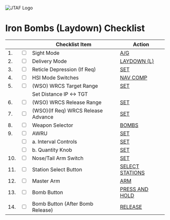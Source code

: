 ![JTAF Logo](../../../JTAF/img/Logo.png)

# **Iron Bombs (Laydown) Checklist**

| | | Checklist Item | Action |
|-|-| ---------------| -------|
|1.|  <input type="checkbox">  | Sight Mode | [A/G](../../cockpit/pilot/dscg_controls.md#sight-mode-knob) |
|2.|  <input type="checkbox">  | Delivery Mode | [LAYDOWN (L)](../../cockpit/pilot/weapon_management.md#delivery-mode-knob) |
|3.|  <input type="checkbox">  | Reticle Depression (If Req) | [SET](../../cockpit/pilot/dscg_controls.md#reticle-depression-knob) |
|4.|  <input type="checkbox">  | HSI Mode Switches | [NAV COMP](../../cockpit/pilot/flight_director_group.md#navigation-function-selector-panel) |
|5.|  <input type="checkbox">  | (WSO) WRCS Target Range| [SET](../../cockpit/wso/right_console/center_section.md#target-distance-controls) |
|  |                           | Set Distance IP <-> TGT| |
|6.|  <input type="checkbox">  | (WSO) WRCS Release Range| [SET](../../cockpit/wso/right_console/center_section.md#release-range-control) |
|7.|  <input type="checkbox">  | (WSO)(If Req) WRCS Release Advance| [SET](../../cockpit/wso/right_console/center_section.md#release-advance-control) |
|8.|  <input type="checkbox">  | Weapon Selector | [BOMBS](../../cockpit/pilot/weapon_management.md#weapon-selector-knob) |
|9.|  <input type="checkbox">  | AWRU | [SET](../../cockpit/pilot/weapon_management.md#aircraft-weapons-release-unit) |
|  |  <input type="checkbox">  | a. Interval Controls | [SET](../../cockpit/pilot/weapon_management.md#interval-knob) |
|  |  <input type="checkbox">  | b. Quantity Knob | [SET](../../cockpit/pilot/weapon_management.md#quantity-knob) |
|10.|  <input type="checkbox">  | Nose/Tail Arm Switch | [SET](../../cockpit/pilot/weapon_management.md#nosetail-arming-switch) |
|11.|  <input type="checkbox">  | Station Select Button | [SELECT STATIONS](../../cockpit/pilot/weapon_management.md#station-select-buttons) |
|12.|  <input type="checkbox">  | Master Arm | [ARM](../../cockpit/pilot/weapon_management.md#master-arm-switch) |
|13.|  <input type="checkbox">  | Bomb Button | [PRESS AND HOLD](../../cockpit/pilot/stick_seat.md#trigger-and-bomb-button) |
|14.|  <input type="checkbox">  | Bomb Button (After Bomb Release) | [RELEASE](../../cockpit/pilot/stick_seat.md#trigger-and-bomb-button) |